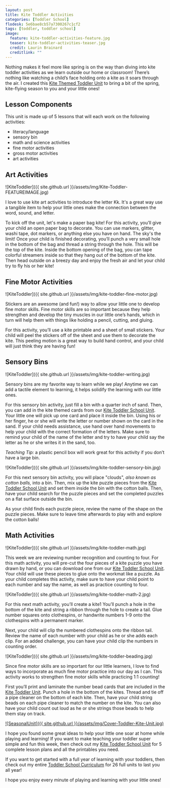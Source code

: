 ```yaml
---
layout: post
title: Kite Toddler Activities
categories: [Toddler School]
flodesk: 5e6bae8cb57a7300267c1cf2
tags: [toddler, toddler school]
image:
  feature: kite-toddler-activities-feature.jpg
  teaser: kite-toddler-activities-teaser.jpg
  credit: Laurin Brainard
  creditlink: ""
---
```

Nothing makes it feel more like spring is on the way than diving into kite toddler activities as we learn outside our home or classroom! There’s nothing like watching a child’s face holding onto a kite as it soars through the air. I created this [Kite Themed Toddler Unit](https://www.teacherspayteachers.com/Product/Toddler-Activities-Lesson-Plans-Preschool-Kite-Themed-Curriculum-Letter-K-4844775?utm_source=PB%20Blog&utm_campaign=Kite%20Toddler%20School%20Unit) to bring a bit of the spring, kite-flying season to you and your little ones!

## Lesson Components 
This unit is made up of 5 lessons that will each work on the following activities:
- literacy/language 
- sensory bin 
- math and science activities
- fine motor activities
- gross motor activities
- art activities

## Art Activities 

![KiteToddler]({{ site.github.url }}/assets/img/Kite-Toddler-FEATUREIMAGE.jpg)

I love to use kite art activities to introduce the letter Kk. It's a great way use a tangible item to help your little ones make the connection between the word, sound, and letter.

To kick off the unit, let's make a paper bag kite! For this activity, you’ll give your child an open paper bag to decorate. You can use markers, glitter, washi tape, dot markers, or anything else you have on hand. The sky's the limit! Once your child is finished decorating, you’ll punch a very small hole in the bottom of the bag and thread a string through the hole. This will be the top of the kite. Inside the bottom opening of the bag, you can tape colorful streamers inside so that they hang out of the bottom of the kite. Then head outside on a breezy day and enjoy the fresh air and let your child try to fly his or her kite! 

## Fine Motor Activities 

![KiteToddler]({{ site.github.url }}/assets/img/kite-toddler-fine-motor.jpg)

Stickers are an awesome (and fun!) way to allow your little one to develop fine motor skills. Fine motor skills are so important because they help strengthen and develop the tiny muscles in our little one’s hands, which in turn will help them with things like holding a pencil, cutting, and gluing. 

For this activity, you’ll use a kite printable and a sheet of small stickers. Your child will peel the stickers off of the sheet and use them to decorate the kite. This peeling motion is a great way to build hand control, and your child will just think they are having fun!

## Sensory Bins 

![KiteToddler]({{ site.github.url }}/assets/img/kite-toddler-writing.jpg)

Sensory bins are my favorite way to learn while we play! Anytime we can add a tactile element to learning, it helps solidify the learning with our little ones. 

For this sensory bin activity, just fill a bin with a quarter inch of sand. Then, you can add in the kite themed cards from our [Kite Toddler School Unit](https://www.teacherspayteachers.com/Product/Toddler-Activities-Lesson-Plans-Preschool-Kite-Themed-Curriculum-Letter-K-4844775?utm_source=PB%20Blog&utm_campaign=Kite%20Toddler%20School%20Unit). Your little one will pick up one card and place it inside the bin. Using his or her finger, he or she will write the letter or number shown on the card in the sand. If your child needs assistance, use hand over hand movements to help your child with the correct formation of the letters. Make sure to remind your child of the name of the letter and try to have your child say the letter as he or she writes it in the sand, too. 

_Teaching Tip:_ a plastic pencil box will work great for this activity if you don’t have a large bin.

![KiteToddler]({{ site.github.url }}/assets/img/kite-toddler-sensory-bin.jpg)

For this next sensory bin activity, you will place "clouds", _also known as cotton balls,_ into a bin. Then, mix up the kite puzzle pieces from the [Kite Toddler School Unit](https://www.teacherspayteachers.com/Product/Toddler-Activities-Lesson-Plans-Preschool-Kite-Themed-Curriculum-Letter-K-4844775?utm_source=PB%20Blog&utm_campaign=Kite%20Toddler%20School%20Unit) and set them inside the bin with the cotton balls. Then, have your child search for the puzzle pieces and set the completed puzzles on a flat surface outside the bin. 

As your child finds each puzzle piece, review the name of the shape on the puzzle pieces. Make sure to leave time afterwards to play with and explore the cotton balls! 

## Math Activities

![KiteToddler]({{ site.github.url }}/assets/img/kite-toddler-math.jpg)

This week we are reviewing number recognition and counting to four. For this math activity, you will pre-cut the four pieces of a kite puzzle you have drawn by hand, or you can download one from our [Kite Toddler School Unit](https://www.teacherspayteachers.com/Product/Toddler-Activities-Lesson-Plans-Preschool-Kite-Themed-Curriculum-Letter-K-4844775?utm_source=PB%20Blog&utm_campaign=Kite%20Toddler%20School%20Unit). Your child will use these pieces to glue onto the workmat like a puzzle. As your child completes this activity, make sure to have your child point to each number and say the name, as well as practice counting to four. 

![KiteToddler]({{ site.github.url }}/assets/img/kite-toddler-math-2.jpg)

For this next math activity, you’ll create a kite1 You’ll punch a hole in the bottom of the kite and string a ribbon through the hole to create a tail. Glue number squares onto clothespins, or handwrite numbers 1-9 onto the clothespins with a permanent marker. 

Next, your child will clip the numbered clothespins onto the ribbon tail. Review the name of each number with your child as he or she adds each clip. For an added challenge, you can have your child clip the numbers in counting order.

![KiteToddler]({{ site.github.url }}/assets/img/kite-toddler-beading.jpg)

Since fine motor skills are so important for our little learners, I love to find ways to incorporate as much fine motor practice into our day as I can. This activity works to strengthen fine motor skills while practicing 1:1 counting! 

First you’ll print and laminate the number bead cards that are included in the [Kite Toddler Unit](https://www.teacherspayteachers.com/Product/Toddler-Activities-Lesson-Plans-Preschool-Kite-Themed-Curriculum-Letter-K-4844775?utm_source=PB%20Blog&utm_campaign=Kite%20Toddler%20School%20Unit). Punch a hole in the bottom of the kites. Thread and tie off a pipe cleaner on the bottom of each kite. Then, have your child string beads on each pipe cleaner to match the number on the kite. You can also have your child count out loud as he or she strings those beads to help them stay on track.

[![SeasonalUnit]({{ site.github.url }}/assets/img/Cover-Toddler-Kite-Unit.jpg)](https://www.teacherspayteachers.com/Product/Toddler-Activities-Lesson-Plans-Preschool-Kite-Themed-Curriculum-Letter-K-4844775?utm_source=PB%20Blog&utm_campaign=Kite%20Toddler%20School%20Cover%20Image)

I hope you found some great ideas to help your little one soar at home while playing and learning! If you want to make teaching your toddler super simple and fun this week, then check out my [Kite Toddler School Unit](https://www.teacherspayteachers.com/Product/Toddler-Activities-Lesson-Plans-Preschool-Kite-Themed-Curriculum-Letter-K-4844775?utm_source=PB%20Blog&utm_campaign=Kite%20Toddler%20School%20Unit) for 5 complete lesson plans and all the printables you need. 

If you want to get started with a full year of learning with your toddlers, then check out my entire [Toddler School Curriculum](https://www.teacherspayteachers.com/Product/Toddler-Activities-Lesson-Plans-Tot-School-Curriculum-Homeschool-Preschool-4296281?utm_source=PB%20Blog&utm_campaign=Toddler%20Bundle%20Upsell) for 26 full units to last you all year!

I hope you enjoy every minute of playing and learning with your little ones! 